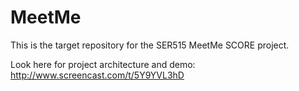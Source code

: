 # MeetMe
This is the target repository for the SER515 MeetMe SCORE project. 

Look here for project architecture and demo: http://www.screencast.com/t/5Y9YVL3hD

